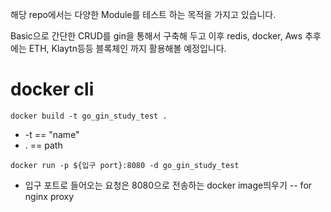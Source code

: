 해당 repo에서는 다양한 Module를 테스트 하는 목적을 가지고 있습니다.

Basic으로 간단한 CRUD를 gin을 통해서 구축해 두고 이후 redis, docker, Aws 추후에는 ETH, Klaytn등등 블록체인 까지 활용해볼 예정입니다.



# docker cli

`docker build -t go_gin_study_test .`
- -t ==  "name"
- . == path

`docker run -p ${입구 port}:8080 -d go_gin_study_test`
- 입구 포트로 들어오는 요청은 8080으로 전송하는 docker image띄우기
-- for nginx proxy